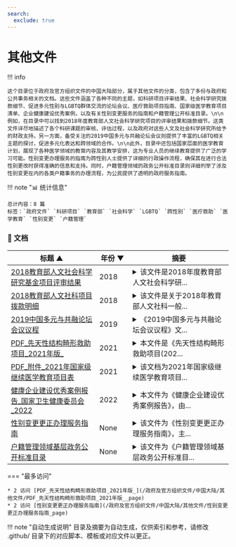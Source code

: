 ```yaml
---
search:
  exclude: true
---
```


# 其他文件


!!! info

    这个目录位于政府及官方组织文件的中国大陆部分，属于其他文件的分类，包含了多份与政府和公共事务相关的文档。这些文件涵盖了各种不同的主题，如科研项目评审结果、社会科学研究拨款细节、促进多元性别与LGBTQ群体交流的论坛会议、医疗救助项目指南、国家级医学教育项目清单、企业健康建设优秀案例，以及有关性别变更服务的指南和户籍管理公开标准目录。\n\n例如，在目录中可以找到2018年度教育部人文社会科学研究项目的评审结果和拨款细节。这类文件详尽地描述了各个科研课题的审核、评估过程，以及政府对这些人文及社会科学研究所给予的财政支持。另一方面，备受关注的2019中国多元与共融论坛会议则提供了丰富的LGBTQ相关主题的探讨，促进多元化表达和跨领域的合作。\n\n此外，目录中还包括国家层面的医学教育计划，展现了各种医学领域的教育内容及其教学安排，这为专业人员的继续教育提供了广泛的学习可能。性别变更办理服务的指南为跨性别人士提供了详细的行政操作流程，确保其在进行合法性别更改时获得准确的信息和支持。同时，户籍管理领域的政务公开标准目录则详细列举了涉及性别变更在内的各类户籍事务的办理流程，为公民提供了透明的政府服务指南。



!!! note "📊 统计信息"

    总计内容：8 篇
    标签：`政府文件` `科研项目` `教育部` `社会科学` `LGBTQ` `跨性别` `医疗救助` `医学教育` `性别变更` `户籍管理`



### 📄 文档

<table>
<thead><tr>
<th style="width: 40%" data-sortable="true" data-sort-direction="asc" data-sort-type="text">标题 ▲</th>
<th style="width: 15%" data-sortable="true" data-sort-direction="desc" data-sort-type="year">年份 ▼</th>
<th style="width: 45%">摘要</th>
</tr></thead>
<tbody>
<tr data-name="2018教育部人文社会科学研究基金项目评审结果" data-year="2018" data-date="2024-11-23 06:29:42">
                <td><a href="2018教育部人文社会科学研究基金项目评审结果_page" class="md-button">2018教育部人文社会科学研究基金项目评审结果</a></td>
                <td class="year-cell">2018</td>
                <td class="description-cell"><details markdown>
                    <summary>该文件是2018年度教育部人文社会科学研...</summary>
                    <div class="description">
                        该文件是2018年度教育部人文社会科学研究规划基金、青年基金、自筹经费项目评审结果的公示文档，其中包含了关于多个项目的评审结果的详细信息。文件中列出了参与评审的各个项目的序号、学科门类、项目名称、项目类别、申请人及其所属学校等信息。具体项目包括诸如“全面依法治国思想的传播环境研究”、“新时代中国共产党意识形态话语能力建设研究”等，反映了当年度科研项目的多样性及其在社会与文化领域的探讨。这些研究涵盖了包括法治、文化安全、国家认同等诸多主题，是对中国各类人文学科和社会科学研究方向的重要总结和指导。
                        <br>年份：2018
                        <br>收录日期：2024-11-23 06:29:42
                    </div>
                </details></td>
            </tr>
<tr data-name="2018教育部人文社科项目拨款明细" data-year="2018" data-date="2024-11-23 06:30:27">
                <td><a href="2018教育部人文社科项目拨款明细_page" class="md-button">2018教育部人文社科项目拨款明细</a></td>
                <td class="year-cell">2018</td>
                <td class="description-cell"><details markdown>
                    <summary>该文件是关于2018年教育部人文社科一般...</summary>
                    <div class="description">
                        该文件是关于2018年教育部人文社科一般项目一期经费拨款明细的PDF文档。文件详细列出了教育部批准的多项人文社科项目及其拨款金额，包括项目的批准号、项目名称、项目类别、项目负责人以及依托高校等信息。其中，项目涵盖了多个研究领域，如全面依法治国思想的传播、国家文化安全的历史经验、新时代中国特色社会主义文化建设等，为学术研究提供了资助支持。每个项目都附有具体的拨款金额，反映了教育部对人文社科研究的重视，同时也为未来的研究方向和趋势提供了参考。文档长达108页，内容丰富，适合相关领域的研究人员和学者参考。
                        <br>年份：2018
                        <br>收录日期：2024-11-23 06:30:27
                    </div>
                </details></td>
            </tr>
<tr data-name="2019中国多元与共融论坛会议议程" data-year="2019" data-date="2024-11-23 04:30:15">
                <td><a href="2019中国多元与共融论坛会议议程_page" class="md-button">2019中国多元与共融论坛会议议程</a></td>
                <td class="year-cell">2019</td>
                <td class="description-cell"><details markdown>
                    <summary>《2019中国多元与共融论坛会议议程》文...</summary>
                    <div class="description">
                        《2019中国多元与共融论坛会议议程》文件展示了在2019年于上海举办的LGBTQ相关论坛的详细议程安排，旨在促进多元性别与LGBTQ群体的交流与合作。文中列出了多个重要的议程内容，包括签到时间、开场致辞以及主题演讲，其中‘中国LGBTQ进程与现状’是关键讨论之一，着眼于当前中国LGBTQ群体的发展现状。议程还包含了多个分开讨论的主题，如‘企业如何创意地推进变革’和‘为跨性别和多元性别员工营造友善空间’，表明论坛不仅关注学术讨论，也重视企业界的实践与经验分享。每个环节后还安排了社交午餐和闭幕酒会，以促进与会者之间的相互联系和交流，这反映出对社交互动的高度重视。
                        <br>年份：2019
                        <br>收录日期：2024-11-23 04:30:15
                    </div>
                </details></td>
            </tr>
<tr data-name="PDF_先天性结构畸形救助项目_2021年版_" data-year="2021" data-date="2024-11-07 18:50:31">
                <td><a href="PDF_先天性结构畸形救助项目_2021年版__page" class="md-button">PDF_先天性结构畸形救助项目_2021年版_</a></td>
                <td class="year-cell">2021</td>
                <td class="description-cell"><details markdown>
                    <summary>本文件是《先天性结构畸形救助项目(202...</summary>
                    <div class="description">
                        本文件是《先天性结构畸形救助项目(2021年版)》的概述，旨在加强出生缺陷防治，特别是针对先天性结构畸形所致的残疾问题。这一救助项目自2017年由国家卫生健康委员会启动后，已覆盖全国31个省（区、市）及新疆生产建设兵团。文件详细介绍了项目的背景、救助对象、实施区域、定点医院以及补助标准等内容。

文件指出，先天性结构畸形是以婴儿出生前发生身体结构异常为主要特征的一组出生缺陷疾病，其中包括马蹄内翻、唇腭裂等。这项救助项目为18岁以下的患儿提供医疗费用补助，旨在促进患者及时接受治疗，从而减少儿童残疾的发生。自2019年起，该项目实施了覆盖性的医疗救助，并在2021年进行了优化，例如推行在线预审措施，简化了救助流程，使申请变得更加便利。

文件还列出了项目涉及的74种先天性结构畸形和补助标准，确保不同级别的医疗自费部分能够获得相应的资金支持。同时提供了详细的申请流程和所需资料，以确保申请人能够顺利获取救助。
                        <br>年份：2021
                        <br>收录日期：2024-11-07 18:50:31
                    </div>
                </details></td>
            </tr>
<tr data-name="PDF_附件_2021年国家级继续医学教育项目表" data-year="2021" data-date="2024-11-07 18:51:04">
                <td><a href="PDF_附件_2021年国家级继续医学教育项目表_page" class="md-button">PDF_附件_2021年国家级继续医学教育项目表</a></td>
                <td class="year-cell">2021</td>
                <td class="description-cell"><details markdown>
                    <summary>该文档为2021年国家级继续医学教育项目...</summary>
                    <div class="description">
                        该文档为2021年国家级继续医学教育项目表，包含了各种医学相关项目的详细信息，包括学科名称、项目编号、项目名称、申办单位、负责人、举办期限、举办地点以及授予的学分等。根据文档信息，具体项目涵盖了基础机能和多种性腺功能损伤等相关内容，涉及到的学科范围广泛，涵盖了泌尿生殖系统、解剖学、神经解剖学等多个领域。文档详细列出了相关机构及项目负责人联系方式，以及拟招生人数和备注信息，显示了对各类医学继续教育项目的系统化整理和管理。
                        <br>年份：2021
                        <br>收录日期：2024-11-07 18:51:04
                    </div>
                </details></td>
            </tr>
<tr data-name="健康企业建设优秀案例报告_国家卫生健康委员会_2022" data-year="2022" data-date="2024-11-23 02:41:26">
                <td><a href="健康企业建设优秀案例报告_国家卫生健康委员会_2022_page" class="md-button">健康企业建设优秀案例报告_国家卫生健康委员会_2022</a></td>
                <td class="year-cell">2022</td>
                <td class="description-cell"><details markdown>
                    <summary>本文件为《健康企业建设优秀案例报告》，由...</summary>
                    <div class="description">
                        本文件为《健康企业建设优秀案例报告》，由中华人民共和国国家卫生健康委员会发布，旨在总结和推广健康企业建设的成功经验。文件中详细介绍了全国范围内7715家健康企业的发展情况及评选出的100个优秀案例。这些案例覆盖了多种行业，包括水泥、汽车、食品等领域，所有企业都通过特定的健康管理措施提升了员工的职业健康水平。案例内容包括企业基本情况、健康管理组织、实施策略及其效果分析。不同企业的实践表明，通过建立职业健康管理体系、开展健康活动和改善工作环境，能有效提升员工的幸福感和工作积极性。案例还涉及政府政策的支持、企业的社会责任以及对员工身心健康的重视等方面，为全国范围内推动健康企业创建提供了有效的借鉴和参考。
                        <br>年份：2022
                        <br>收录日期：2024-11-23 02:41:26
                    </div>
                </details></td>
            </tr>
<tr data-name="性别变更更正办理服务指南" data-year="None" data-date="2024-10-29 05:51:36">
                <td><a href="性别变更更正办理服务指南_page" class="md-button">性别变更更正办理服务指南</a></td>
                <td class="year-cell">None</td>
                <td class="description-cell"><details markdown>
                    <summary>该文件为《性别变更更正办理服务指南》，主...</summary>
                    <div class="description">
                        该文件为《性别变更更正办理服务指南》，主要内容包括性别变更更正的适用范围、申请条件、申请材料目录以及办理流程等信息。文件说明适用对象为辖区内的常住户籍人口，并指出申请人因实施变性手术后，要求变更本人户籍登记性别项目的，可以提出申请。申请需向公安派出所提交书面申请和相关证明材料，如公安颁发的性别鉴定证明等，且文件中详细列出了申请所需的材料清单，包括申请人的户口簿、身份证、性别鉴定证明等，准备齐全后可享现场或网上申请服务。办理时限也有所说明，符合条件的申请将即刻处理，且不收取任何费用。
                        <br>年份：None
                        <br>收录日期：2024-10-29 05:51:36
                    </div>
                </details></td>
            </tr>
<tr data-name="户籍管理领域基层政务公开标准目录" data-year="None" data-date="2024-10-29 05:51:36">
                <td><a href="户籍管理领域基层政务公开标准目录_page" class="md-button">户籍管理领域基层政务公开标准目录</a></td>
                <td class="year-cell">None</td>
                <td class="description-cell"><details markdown>
                    <summary>该文件为《户籍管理领域基层政务公开标准目...</summary>
                    <div class="description">
                        该文件为《户籍管理领域基层政务公开标准目录》，主要详述了中国大陆在户籍管理领域的各项政务公开事项。文件中列出了与户籍登记相关的多个公共事务，包括新生儿出生登记、死亡注销、服役注销、户口迁移、姓名变更及性别变更等，并详细解释了每项业务的受理部门、办理条件、所需材料、办理流程以及办理时限。文件中提到关于变性手术后的性别登记问题，明确指出申请者需提交相关证明材料。这些内容为公民了解他们在户籍管理方面的权利和流程提供了重要参考，尤其是对于关注跨性别群体的事项，文件展示了法律和政策的支持与约束。
                        <br>年份：None
                        <br>收录日期：2024-10-29 05:51:36
                    </div>
                </details></td>
            </tr>
</tbody>
</table>


<script>
const sortFunctions = {
    year: (a, b, direction) => {
        a = a === '未知' ? '0000' : a;
        b = b === '未知' ? '0000' : b;
        return direction === 'desc' ? b.localeCompare(a) : a.localeCompare(b);
    },
    count: (a, b, direction) => {
        const aNum = parseInt(a.match(/\d+/)?.[0] || '0');
        const bNum = parseInt(b.match(/\d+/)?.[0] || '0');
        return direction === 'desc' ? bNum - aNum : aNum - bNum;
    },
    text: (a, b, direction) => {
        return direction === 'desc' 
            ? b.localeCompare(a, 'zh-CN') 
            : a.localeCompare(b, 'zh-CN');
    }
};

document.addEventListener('DOMContentLoaded', function() {
    document.querySelectorAll('th[data-sortable="true"]').forEach(th => {
        th.style.cursor = 'pointer';
        th.addEventListener('click', () => sortTable(th));
        
        if (th.getAttribute('data-sort-direction')) {
            sortTable(th, true);
        }
    });
});

function sortTable(th, isInitial = false) {
    const table = th.closest('table');
    const tbody = table.querySelector('tbody');
    const colIndex = Array.from(th.parentNode.children).indexOf(th);
    
    // Store original rows with their sort values
    const rowsWithValues = Array.from(tbody.querySelectorAll('tr')).map(row => ({
        element: row,
        value: row.children[colIndex].textContent.trim(),
        html: row.innerHTML
    }));
    
    // Toggle or set initial sort direction
    const currentDirection = th.getAttribute('data-sort-direction');
    const direction = isInitial ? currentDirection : (currentDirection === 'desc' ? 'asc' : 'desc');
    
    // Update sort indicators
    th.closest('tr').querySelectorAll('th').forEach(header => {
        if (header !== th) {
            header.textContent = header.textContent.replace(/ [▼▲]$/, '');
            header.removeAttribute('data-sort-direction');
        }
    });
    
    th.textContent = th.textContent.replace(/ [▼▲]$/, '') + (direction === 'desc' ? ' ▼' : ' ▲');
    th.setAttribute('data-sort-direction', direction);
    
    // Get sort function based on column type
    const sortType = th.getAttribute('data-sort-type') || 'text';
    const sortFn = sortFunctions[sortType] || sortFunctions.text;
    
    // Sort rows
    rowsWithValues.sort((a, b) => sortFn(a.value, b.value, direction));
    
    // Clear and rebuild tbody
    tbody.innerHTML = '';
    rowsWithValues.forEach(row => {
        const tr = document.createElement('tr');
        tr.innerHTML = row.html;
        tbody.appendChild(tr);
    });
}

</script>
 

<div class="grid" markdown>

=== "最多访问"

    * 2 访问 [PDF_先天性结构畸形救助项目_2021年版_](/政府及官方组织文件/中国大陆/其他文件/PDF_先天性结构畸形救助项目_2021年版__page)
    * 2 访问 [性别变更更正办理服务指南](/政府及官方组织文件/中国大陆/其他文件/性别变更更正办理服务指南_page)



</div>


!!! note "自动生成说明"
    目录及摘要为自动生成，仅供索引和参考，请修改 .github/ 目录下的对应脚本、模板或对应文件以更正。
